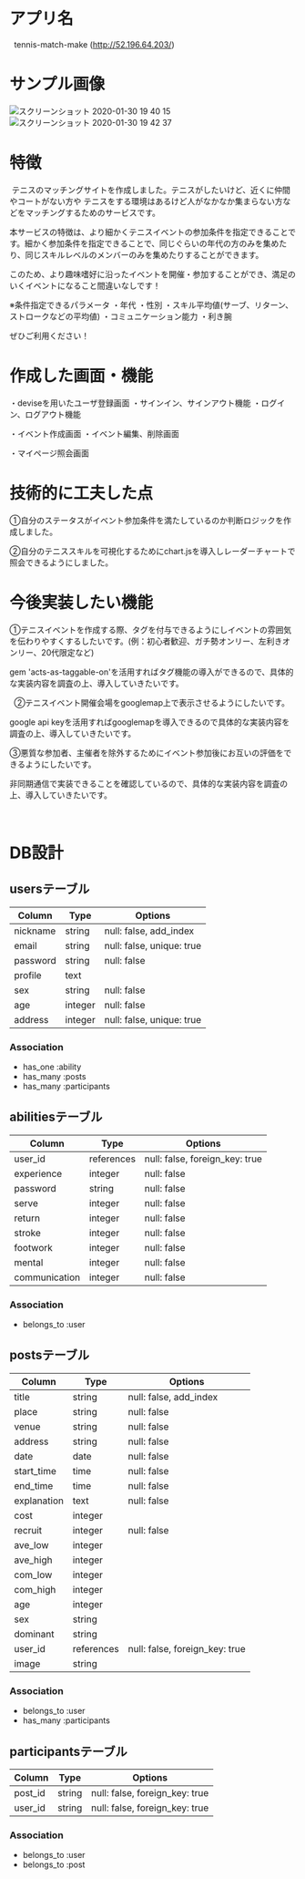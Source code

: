 # アプリ名
 
tennis-match-make  (http://52.196.64.203/)
 
# サンプル画像

![スクリーンショット 2020-01-30 19 40 15](https://user-images.githubusercontent.com/52908553/73450653-2e16c680-43a9-11ea-8570-c67595964b97.png)
![スクリーンショット 2020-01-30 19 42 37](https://user-images.githubusercontent.com/52908553/73450690-44248700-43a9-11ea-80fa-00f8e1704044.png)

# 特徴
 テニスのマッチングサイトを作成しました。テニスがしたいけど、近くに仲間やコートがない方や
テニスをする環境はあるけど人がなかなか集まらない方などをマッチングするためのサービスです。

本サービスの特徴は、より細かくテニスイベントの参加条件を指定できることです。細かく参加条件を指定できることで、同じぐらいの年代の方のみを集めたり、同じスキルレベルのメンバーのみを集めたりすることができます。

このため、より趣味嗜好に沿ったイベントを開催・参加することができ、満足のいくイベントになること間違いなしです！

 ※条件指定できるパラメータ
    ・年代
    ・性別
    ・スキル平均値(サーブ、リターン、ストロークなどの平均値)
    ・コミュニケーション能力
    ・利き腕

ぜひご利用ください！ 

# 作成した画面・機能
・deviseを用いたユーザ登録画面
・サインイン、サインアウト機能
・ログイン、ログアウト機能

・イベント作成画面
・イベント編集、削除画面

・マイページ照会画面
 
# 技術的に工夫した点
①自分のステータスがイベント参加条件を満たしているのか判断ロジックを作成しました。

②自分のテニススキルを可視化するためにchart.jsを導入しレーダーチャートで照会できるようにしました。
 
# 今後実装したい機能
①テニスイベントを作成する際、タグを付与できるようにしイベントの雰囲気を伝わりやすくするしたいです。(例：初心者歓迎、ガチ勢オンリー、左利きオンリー、20代限定など)

gem 'acts-as-taggable-on'を活用すればタグ機能の導入ができるので、具体的な実装内容を調査の上、導入していきたいです。

 
②テニスイベント開催会場をgooglemap上で表示させるようにしたいです。

google api keyを活用すればgooglemapを導入できるので具体的な実装内容を調査の上、導入していきたいです。


③悪質な参加者、主催者を除外するためにイベント参加後にお互いの評価をできるようにしたいです。

非同期通信で実装できることを確認しているので、具体的な実装内容を調査の上、導入していきたいです。

 
# DB設計
## usersテーブル
|Column|Type|Options|
|------|----|-------|
|nickname|string|null: false, add_index|
|email|string|null: false, unique: true|
|password|string|null: false|
|profile|text| |
|sex|string|null: false|
|age|integer|null: false|
|address|integer|null: false, unique: true|

### Association
- has_one :ability
- has_many :posts
- has_many :participants

## abilitiesテーブル
|Column|Type|Options|
|------|----|-------|
|user_id|references|null: false, foreign_key: true|
|experience|integer|null: false|
|password|string|null: false|
|serve|integer|null: false|
|return|integer|null: false|
|stroke|integer|null: false|
|footwork|integer|null: false|
|mental|integer|null: false|
|communication|integer|null: false|

### Association
- belongs_to :user

## postsテーブル
|Column|Type|Options|
|------|----|-------|
|title|string|null: false, add_index|
|place|string|null: false|
|venue|string|null: false|
|address|string|null: false|
|date|date|null: false|
|start_time|time|null: false|
|end_time|time|null: false|
|explanation|text|null: false|
|cost|integer| |
|recruit|integer|null: false|
|ave_low|integer| |
|ave_high|integer| |
|com_low|integer| |
|com_high|integer| |
|age|integer| |
|sex|string| |
|dominant|string| |
|user_id|references|null: false, foreign_key: true|
|image|string| |
### Association
- belongs_to :user
- has_many :participants

## participantsテーブル
|Column|Type|Options|
|------|----|-------|
|post_id|string|null: false, foreign_key: true|
|user_id|string|null: false, foreign_key: true|
### Association
- belongs_to :user
- belongs_to :post
